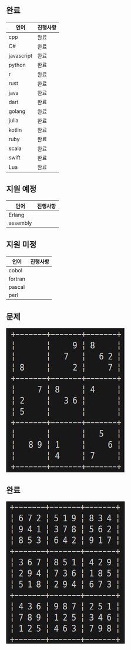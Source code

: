
## 완료
| 언어       | 진행사항 |
| ---------- | -------- |
| cpp        | 완료     |
| C#         | 완료     |
| javascript | 완료     |
| python     | 완료     |
| r          | 완료     |
| rust       | 완료     |
| java       | 완료     |
| dart       | 완료     |
| golang     | 완료     |
| julia      | 완료     |
| kotlin     | 완료     |
| ruby       | 완료     |
| scala      | 완료     |
| swift      | 완료     |
| Lua        | 완료     |

## 지원 예정
| 언어     | 진행사항 |
| -------- | -------- |
| Erlang   |          |
| assembly |          |

## 지원 미정
| 언어    | 진행사항 |
| ------- | -------- |
| cobol   |          |
| fortran |          |
| pascal  |          |
| perl    |          |

## 문제
![Octocat smiling and raising a tentacle.](/images/array.png)

## 완료
![Octocat smiling and raising a tentacle.](/images/solve.png)
